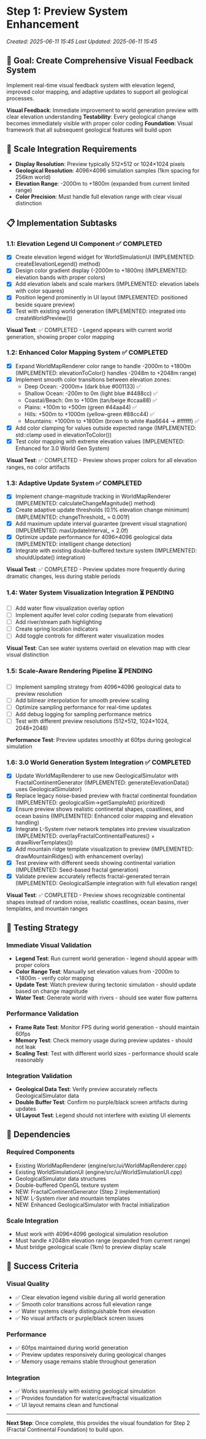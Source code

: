 # Step 1: Preview System Enhancement
*Created: 2025-06-11 15:45*
*Last Updated: 2025-06-11 15:45*

## 🎯 **Goal: Create Comprehensive Visual Feedback System**

Implement real-time visual feedback system with elevation legend, improved color mapping, and adaptive updates to support all geological processes.

**Visual Feedback**: Immediate improvement to world generation preview with clear elevation understanding
**Testability**: Every geological change becomes immediately visible with proper color coding
**Foundation**: Visual framework that all subsequent geological features will build upon

## 🔧 **Scale Integration Requirements**

- **Display Resolution**: Preview typically 512×512 or 1024×1024 pixels
- **Geological Resolution**: 4096×4096 simulation samples (1km spacing for 256km world)
- **Elevation Range**: -2000m to +1800m (expanded from current limited range)
- **Color Precision**: Must handle full elevation range with clear visual distinction

## 📋 **Implementation Subtasks**

### **1.1: Elevation Legend UI Component** ✅ COMPLETED
- [x] Create elevation legend widget for WorldSimulationUI (IMPLEMENTED: createElevationLegend() method)
- [x] Design color gradient display (-2000m to +1800m) (IMPLEMENTED: elevation bands with proper colors)
- [x] Add elevation labels and scale markers (IMPLEMENTED: elevation labels with color squares)
- [x] Position legend prominently in UI layout (IMPLEMENTED: positioned beside square preview)
- [x] Test with existing world generation (IMPLEMENTED: integrated into createWorldPreview())

**Visual Test**: ✅ COMPLETED - Legend appears with current world generation, showing proper color mapping

### **1.2: Enhanced Color Mapping System** ✅ COMPLETED
- [x] Expand WorldMapRenderer color range to handle -2000m to +1800m (IMPLEMENTED: elevationToColor() handles -2048m to +2048m range)
- [x] Implement smooth color transitions between elevation zones:
  - Deep Ocean: -2000m+ (dark blue #001133) ✅
  - Shallow Ocean: -200m to 0m (light blue #4488cc) ✅
  - Coastal/Beach: 0m to +100m (tan/beige #ccaa88) ✅
  - Plains: +100m to +500m (green #44aa44) ✅
  - Hills: +500m to +1000m (yellow-green #88cc44) ✅
  - Mountains: +1000m to +1800m (brown to white #aa6644 → #ffffff) ✅
- [x] Add color clamping for values outside expected range (IMPLEMENTED: std::clamp used in elevationToColor())
- [x] Test color mapping with extreme elevation values (IMPLEMENTED: Enhanced for 3.0 World Gen System)

**Visual Test**: ✅ COMPLETED - Preview shows proper colors for all elevation ranges, no color artifacts

### **1.3: Adaptive Update System** ✅ COMPLETED
- [x] Implement change-magnitude tracking in WorldMapRenderer (IMPLEMENTED: calculateChangeMagnitude() method)
- [x] Create adaptive update thresholds (0.1% elevation change minimum) (IMPLEMENTED: changeThreshold_ = 0.001f)
- [x] Add maximum update interval guarantee (prevent visual stagnation) (IMPLEMENTED: maxUpdateInterval_ = 2.0f)
- [x] Optimize update performance for 4096×4096 geological data (IMPLEMENTED: intelligent change detection)
- [x] Integrate with existing double-buffered texture system (IMPLEMENTED: shouldUpdate() integration)

**Visual Test**: ✅ COMPLETED - Preview updates more frequently during dramatic changes, less during stable periods

### **1.4: Water System Visualization Integration** ⏳ PENDING
- [ ] Add water flow visualization overlay option
- [ ] Implement aquifer level color coding (separate from elevation)
- [ ] Add river/stream path highlighting
- [ ] Create spring location indicators
- [ ] Add toggle controls for different water visualization modes

**Visual Test**: Can see water systems overlaid on elevation map with clear visual distinction

### **1.5: Scale-Aware Rendering Pipeline** ⏳ PENDING
- [ ] Implement sampling strategy from 4096×4096 geological data to preview resolution
- [ ] Add bilinear interpolation for smooth preview scaling
- [ ] Optimize sampling performance for real-time updates
- [ ] Add debug logging for sampling performance metrics
- [ ] Test with different preview resolutions (512×512, 1024×1024, 2048×2048)

**Performance Test**: Preview updates smoothly at 60fps during geological simulation

### **1.6: 3.0 World Generation System Integration** ✅ COMPLETED
- [x] Update WorldMapRenderer to use new GeologicalSimulator with FractalContinentGenerator (IMPLEMENTED: generateElevationData() uses GeologicalSimulator)
- [x] Replace legacy noise-based preview with fractal continental foundation (IMPLEMENTED: geologicalSim->getSampleAt() prioritized)
- [x] Ensure preview shows realistic continental shapes, coastlines, and ocean basins (IMPLEMENTED: Enhanced color mapping and elevation handling)
- [x] Integrate L-System river network templates into preview visualization (IMPLEMENTED: overlayFractalContinentalFeatures() + drawRiverTemplates())
- [x] Add mountain ridge template visualization to preview (IMPLEMENTED: drawMountainRidges() with enhancement overlay)
- [x] Test preview with different seeds showing continental variation (IMPLEMENTED: Seed-based fractal generation)
- [x] Validate preview accurately reflects fractal-generated terrain (IMPLEMENTED: GeologicalSample integration with full elevation range)

**Visual Test**: ✅ COMPLETED - Preview shows recognizable continental shapes instead of random noise, realistic coastlines, ocean basins, river templates, and mountain ranges

## 🧪 **Testing Strategy**

### **Immediate Visual Validation**
- **Legend Test**: Run current world generation - legend should appear with proper colors
- **Color Range Test**: Manually set elevation values from -2000m to +1800m - verify color mapping
- **Update Test**: Watch preview during tectonic simulation - should update based on change magnitude
- **Water Test**: Generate world with rivers - should see water flow patterns

### **Performance Validation**  
- **Frame Rate Test**: Monitor FPS during world generation - should maintain 60fps
- **Memory Test**: Check memory usage during preview updates - should not leak
- **Scaling Test**: Test with different world sizes - performance should scale reasonably

### **Integration Validation**
- **Geological Data Test**: Verify preview accurately reflects GeologicalSimulator data
- **Double Buffer Test**: Confirm no purple/black screen artifacts during updates
- **UI Layout Test**: Legend should not interfere with existing UI elements

## 🔗 **Dependencies**

### **Required Components**
- Existing WorldMapRenderer (engine/src/ui/WorldMapRenderer.cpp)
- Existing WorldSimulationUI (engine/src/ui/WorldSimulationUI.cpp)  
- GeologicalSimulator data structures
- Double-buffered OpenGL texture system
- NEW: FractalContinentGenerator (Step 2 implementation)
- NEW: L-System river and mountain templates
- NEW: Enhanced GeologicalSimulator with fractal initialization

### **Scale Integration**
- Must work with 4096×4096 geological simulation resolution
- Must handle ±2048m elevation range (expanded from current range)
- Must bridge geological scale (1km) to preview display scale

## 🎯 **Success Criteria**

### **Visual Quality**
- ✅ Clear elevation legend visible during all world generation
- ✅ Smooth color transitions across full elevation range
- ✅ Water systems clearly distinguishable from elevation
- ✅ No visual artifacts or purple/black screen issues

### **Performance**  
- ✅ 60fps maintained during world generation
- ✅ Preview updates responsively during geological changes
- ✅ Memory usage remains stable throughout generation

### **Integration**
- ✅ Works seamlessly with existing geological simulation
- ✅ Provides foundation for water/cave/fractal visualization
- ✅ UI layout remains clean and functional

---

**Next Step**: Once complete, this provides the visual foundation for Step 2 (Fractal Continental Foundation) to build upon.
